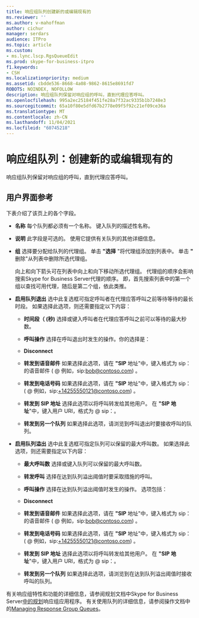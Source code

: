 ```yaml
---
title: 响应组队列创建新的或编辑现有的
ms.reviewer: ''
ms.author: v-mahoffman
author: cichur
manager: serdars
audience: ITPro
ms.topic: article
ms.custom:
- ms.lync.lscp.RgsQueueEdit
ms.prod: skype-for-business-itpro
f1.keywords:
- CSH
ms.localizationpriority: medium
ms.assetid: cbdde536-8668-4a08-9862-8615e8691fd7
ROBOTS: NOINDEX, NOFOLLOW
description: 响应组队列保留对响应组的呼叫，直到代理应答呼叫。
ms.openlocfilehash: 995a2ec25184f451fe28a7f32ac9335b1b7248e3
ms.sourcegitcommit: 65a10f80e5dfd67b2778e09f5f92c21ef09ce36a
ms.translationtype: MT
ms.contentlocale: zh-CN
ms.lasthandoff: 11/04/2021
ms.locfileid: "60745218"
---
```

# <a name="response-groups-queue-create-new-or-edit-existing"></a>响应组队列：创建新的或编辑现有的

响应组队列保留对响应组的呼叫，直到代理应答呼叫。

## <a name="ui-reference"></a>用户界面参考

下表介绍了该页上的各个字段。

- **名称** 每个队列都必须有一个名称。 键入队列的描述性名称。

- **说明** 此字段是可选的。 使用它提供有关队列的其他详细信息。

- **组** 选择要分配给队列的代理组。 单击 **"选择** "将代理组添加到列表中。 单击 **"** 删除"从列表中删除所选代理组。

    向上和向下箭头可在列表中向上和向下移动所选代理组。 代理组的顺序会影响搜索Skype for Business Server代理的顺序。 即，首先搜索列表中的第一个组以查找可用代理，随后是第二个组，依此类推。

- **启用队列退出** 选中此复选框可指定呼叫者在代理应答呼叫之前等待等待的最长时段。 如果选择此选项，则还需要指定以下内容：

  - **时间段（ (秒)** 选择或键入呼叫者在代理应答呼叫之前可以等待的最大秒数。

  - **呼叫操作** 选择在呼叫退出时发生的操作。你的选择是：

  - **Disconnect**

  - **转发到语音邮件** 如果选择此选项，请在 **"SIP** 地址"中，键入格式为 sip： 的语音邮件 (<username> @ <domainname> 例如，sip:bob@contoso.com) 。

  - **转发到电话号码** 如果选择此选项，请在 **"SIP** 地址"中，键入格式为 sip： (<number> @ <domainname> 例如，sip:+14255550121@contoso.com) 。

  - **转发到 SIP 地址** 选择此选项以将呼叫转发给其他用户。 在 **"SIP 地址**"中，键入用户 URI，格式为 <username> @ <domainname> sip：。

  - **转发到另一个队列** 如果选择此选项，请浏览到呼叫退出时要接收呼叫的队列。

- **启用队列溢出** 选中此复选框可指定队列可以保留的最大呼叫数。 如果选择此选项，则还需要指定以下内容：

  - **最大呼叫数** 选择或键入队列可以保留的最大呼叫数。

  - **转发呼叫** 选择在达到队列溢出阈值时要采取措施的呼叫。

  - **呼叫操作** 选择在达到队列溢出阈值时发生的操作。 选项包括：

  - **Disconnect**

  - **转发到语音邮件** 如果选择此选项，请在 **"SIP** 地址"中，键入格式为 sip： 的语音邮件 (<username> @ <domainname> 例如，sip:bob@contoso.com) 。

  - **转发到电话号码** 如果选择此选项，请在 **"SIP** 地址"中，键入格式为 sip： (<number> @ <domainname> 例如，sip:+14255550121@contoso.com) 。

  - **转发到 SIP 地址** 选择此选项以将呼叫转发给其他用户。 在 **"SIP 地址**"中，键入用户 URI，格式为 <username> @ <domainname> sip：。

  - **转发到另一个队列** 如果选择此选项，请浏览到在达到队列溢出阈值时接收呼叫的队列。

有关响应组特性和功能的详细信息，请参阅规划文档中Skype for Business Server[中的规划](../../../plan-your-deployment/enterprise-voice-solution/response-group.md)响应组应用程序。 有关使用队列的详细信息，请参阅操作文档中的[Managing Response Group Queues](/previous-versions/office/lync-server-2013/lync-server-2013-managing-response-group-queues)。
